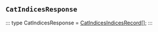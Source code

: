 ## `CatIndicesResponse`
:::
type CatIndicesResponse = [CatIndicesIndicesRecord](./CatIndicesIndicesRecord.md)[];
:::
